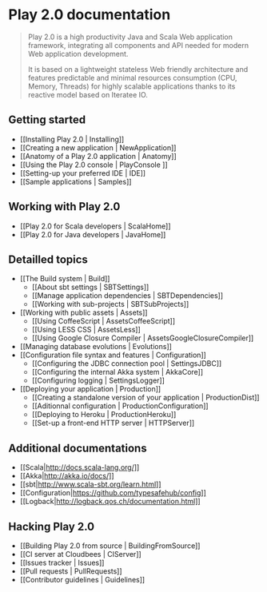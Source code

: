# Play 2.0 documentation

> Play 2.0 is a high productivity Java and Scala Web application framework, integrating all components and API needed for modern Web application development. 
>
> It is based on a lightweight stateless Web friendly architecture and features predictable and minimal resources consumption (CPU, Memory, Threads) for highly scalable applications thanks to its reactive model based on Iteratee IO.

## Getting started

- [[Installing Play 2.0 | Installing]]
- [[Creating a new application | NewApplication]]
- [[Anatomy of a Play 2.0 application | Anatomy]]
- [[Using the Play 2.0 console | PlayConsole ]]
- [[Setting-up your preferred IDE | IDE]]
- [[Sample applications | Samples]]

## Working with Play 2.0

- [[Play 2.0 for Scala developers | ScalaHome]]
- [[Play 2.0 for Java developers | JavaHome]]

## Detailled topics

- [[The Build system | Build]]
    - [[About sbt settings | SBTSettings]]
    - [[Manage application dependencies | SBTDependencies]]
    - [[Working with sub-projects | SBTSubProjects]]
- [[Working with public assets | Assets]]
    - [[Using CoffeeScript | AssetsCoffeeScript]]
    - [[Using LESS CSS | AssetsLess]]
    - [[Using Google Closure Compiler | AssetsGoogleClosureCompiler]]
- [[Managing database evolutions | Evolutions]]
- [[Configuration file syntax and features | Configuration]]
    - [[Configuring the JDBC connection pool | SettingsJDBC]]
    - [[Configuring the internal Akka system | AkkaCore]]
    - [[Configuring logging | SettingsLogger]]
- [[Deploying your application | Production]]
    - [[Creating a standalone version of your application | ProductionDist]]
    - [[Aditionnal configuration | ProductionConfiguration]]
    - [[Deploying to Heroku | ProductionHeroku]]
    - [[Set-up a front-end HTTP server | HTTPServer]]

## Additional documentations

- [[Scala|http://docs.scala-lang.org/]]
- [[Akka|http://akka.io/docs/]]
- [[sbt|http://www.scala-sbt.org/learn.html]]
- [[Configuration|https://github.com/typesafehub/config]]
- [[Logback|http://logback.qos.ch/documentation.html]]

## Hacking Play 2.0

- [[Building Play 2.0 from source | BuildingFromSource]]
- [[CI server at Cloudbees | CIServer]]
- [[Issues tracker | Issues]]
- [[Pull requests | PullRequests]]
- [[Contributor guidelines | Guidelines]]




